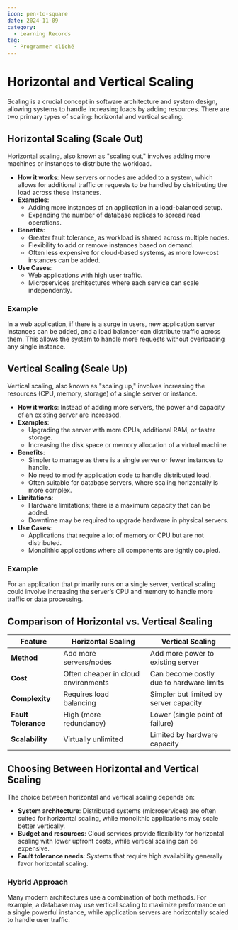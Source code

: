 ```yaml
---
icon: pen-to-square
date: 2024-11-09
category:
  - Learning Records
tag:
  - Programmer cliché
---
```


# Horizontal and Vertical Scaling

Scaling is a crucial concept in software architecture and system design, allowing systems to handle increasing loads by adding resources. There are two primary types of scaling: horizontal and vertical scaling.

## Horizontal Scaling (Scale Out)

Horizontal scaling, also known as "scaling out," involves adding more machines or instances to distribute the workload.

- **How it works**: New servers or nodes are added to a system, which allows for additional traffic or requests to be handled by distributing the load across these instances.
- **Examples**:
    - Adding more instances of an application in a load-balanced setup.
    - Expanding the number of database replicas to spread read operations.
- **Benefits**:
    - Greater fault tolerance, as workload is shared across multiple nodes.
    - Flexibility to add or remove instances based on demand.
    - Often less expensive for cloud-based systems, as more low-cost instances can be added.
- **Use Cases**:
    - Web applications with high user traffic.
    - Microservices architectures where each service can scale independently.

### Example

In a web application, if there is a surge in users, new application server instances can be added, and a load balancer can distribute traffic across them. This allows the system to handle more requests without overloading any single instance.

## Vertical Scaling (Scale Up)

Vertical scaling, also known as "scaling up," involves increasing the resources (CPU, memory, storage) of a single server or instance.

- **How it works**: Instead of adding more servers, the power and capacity of an existing server are increased.
- **Examples**:
    - Upgrading the server with more CPUs, additional RAM, or faster storage.
    - Increasing the disk space or memory allocation of a virtual machine.
- **Benefits**:
    - Simpler to manage as there is a single server or fewer instances to handle.
    - No need to modify application code to handle distributed load.
    - Often suitable for database servers, where scaling horizontally is more complex.
- **Limitations**:
    - Hardware limitations; there is a maximum capacity that can be added.
    - Downtime may be required to upgrade hardware in physical servers.
- **Use Cases**:
    - Applications that require a lot of memory or CPU but are not distributed.
    - Monolithic applications where all components are tightly coupled.

### Example

For an application that primarily runs on a single server, vertical scaling could involve increasing the server’s CPU and memory to handle more traffic or data processing.

## Comparison of Horizontal vs. Vertical Scaling

| Feature                | Horizontal Scaling             | Vertical Scaling           |
|------------------------|--------------------------------|----------------------------|
| **Method**             | Add more servers/nodes        | Add more power to existing server |
| **Cost**               | Often cheaper in cloud environments | Can become costly due to hardware limits |
| **Complexity**         | Requires load balancing       | Simpler but limited by server capacity |
| **Fault Tolerance**    | High (more redundancy)        | Lower (single point of failure) |
| **Scalability**        | Virtually unlimited           | Limited by hardware capacity |

## Choosing Between Horizontal and Vertical Scaling

The choice between horizontal and vertical scaling depends on:
- **System architecture**: Distributed systems (microservices) are often suited for horizontal scaling, while monolithic applications may scale better vertically.
- **Budget and resources**: Cloud services provide flexibility for horizontal scaling with lower upfront costs, while vertical scaling can be expensive.
- **Fault tolerance needs**: Systems that require high availability generally favor horizontal scaling.

### Hybrid Approach

Many modern architectures use a combination of both methods. For example, a database may use vertical scaling to maximize performance on a single powerful instance, while application servers are horizontally scaled to handle user traffic.

